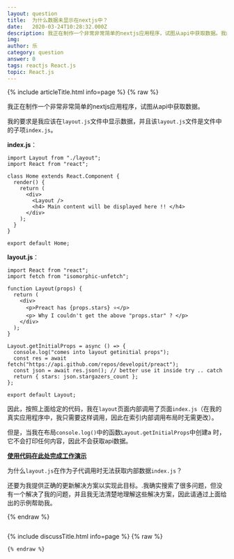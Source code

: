 ```yaml
---
layout: question
title:  为什么数据未显示在nextjs中？
date:   2020-03-24T10:28:32.000Z
description: 我正在制作一个非常非常简单的nextjs应用程序，试图从api中获取数据。我的要求是我应该在layout.js文件中显示数据，并且该layout.js...
img: 
author: 乐
category: question
answer: 0
tags: reactjs React.js
topic: React.js
---
```

<div class="article-root">
  <div class="article">
    {% include articleTitle.html info=page %}
    {% raw %}
    <div class="article-content"><p><font style="vertical-align: inherit;"><font style="vertical-align: inherit;">我正在制作一个非常非常简单的nextjs应用程序，试图从api中获取数据。</font></font></p>

<p><font style="vertical-align: inherit;"><font style="vertical-align: inherit;">我的要求是我应该在</font></font><code>layout.js</code><font style="vertical-align: inherit;"><font style="vertical-align: inherit;">文件中</font><font style="vertical-align: inherit;">显示数据，</font><font style="vertical-align: inherit;">并且该</font></font><code>layout.js</code><font style="vertical-align: inherit;"><font style="vertical-align: inherit;">文件是文件中的子项</font></font><code>index.js</code><font style="vertical-align: inherit;"><font style="vertical-align: inherit;">。</font></font></p>

<p><strong><font style="vertical-align: inherit;"><font style="vertical-align: inherit;">index.js</font></font></strong><font style="vertical-align: inherit;"><font style="vertical-align: inherit;">：</font></font></p>

<pre><code>import Layout from "./layout";<font></font>
import React from "react";<font></font>
<font></font>
class Home extends React.Component {<font></font>
  render() {<font></font>
    return (<font></font>
      &lt;div&gt;<font></font>
        &lt;Layout /&gt;<font></font>
        &lt;h4&gt; Main content will be displayed here !! &lt;/h4&gt;<font></font>
      &lt;/div&gt;<font></font>
    );<font></font>
  }<font></font>
}<font></font>
<font></font>
export default Home;<font></font>
</code></pre>

<p><strong><font style="vertical-align: inherit;"><font style="vertical-align: inherit;">layout.js</font></font></strong><font style="vertical-align: inherit;"><font style="vertical-align: inherit;">：</font></font></p>

<pre><code>import React from "react";<font></font>
import fetch from "isomorphic-unfetch";<font></font>
<font></font>
function Layout(props) {<font></font>
  return (<font></font>
    &lt;div&gt;<font></font>
      &lt;p&gt;Preact has {props.stars} ⭐&lt;/p&gt;<font></font>
      &lt;p&gt; Why I couldn't get the above "props.star" ? &lt;/p&gt;<font></font>
    &lt;/div&gt;<font></font>
  );<font></font>
}<font></font>
<font></font>
Layout.getInitialProps = async () =&gt; {<font></font>
  console.log("comes into layout getinitial props");<font></font>
  const res = await fetch("https://api.github.com/repos/developit/preact");<font></font>
  const json = await res.json(); // better use it inside try .. catch<font></font>
  return { stars: json.stargazers_count };<font></font>
};<font></font>
<font></font>
export default Layout;<font></font>
</code></pre>

<p><font style="vertical-align: inherit;"><font style="vertical-align: inherit;">因此，按照上面给定的代码，我在</font></font><code>layout</code><font style="vertical-align: inherit;"><font style="vertical-align: inherit;">页面内部</font><font style="vertical-align: inherit;">调用了</font><font style="vertical-align: inherit;">页面</font></font><code>index.js</code><font style="vertical-align: inherit;"><font style="vertical-align: inherit;">（在我的真实应用程序中，我只需要这样调用，因此在索引内部调用布局时无需更改）。</font></font></p>

<p><font style="vertical-align: inherit;"><font style="vertical-align: inherit;">但是，当我</font><font style="vertical-align: inherit;">在布局</font></font><code>console.log()</code><font style="vertical-align: inherit;"><font style="vertical-align: inherit;">中的函数</font></font><code>Layout.getInitialProps</code><font style="vertical-align: inherit;"><font style="vertical-align: inherit;">中</font><font style="vertical-align: inherit;">创建a </font><font style="vertical-align: inherit;">时</font><font style="vertical-align: inherit;">，它不会打印任何内容，因此不会获取api数据。</font></font></p>

<p><a href="https://codesandbox.io/s/nextjs-getinitialprops-4uig9" rel="nofollow noreferrer"><strong><font style="vertical-align: inherit;"><font style="vertical-align: inherit;">使用代码在此处完成工作演示</font></font></strong></a></p>

<p><font style="vertical-align: inherit;"><font style="vertical-align: inherit;">为什么</font></font><code>layout.js</code><font style="vertical-align: inherit;"><font style="vertical-align: inherit;">在作为子代调用时</font><font style="vertical-align: inherit;">无法获取内部数据</font></font><code>index.js</code><font style="vertical-align: inherit;"><font style="vertical-align: inherit;">？</font></font></p>

<p><font style="vertical-align: inherit;"><font style="vertical-align: inherit;">还要为我提供正确的更新解决方案以实现此目标。.我确实搜索了很多问题，但没有一个解决了我的问题，并且我无法清楚地理解这些解决方案，因此请通过上面给出的示例帮助我。</font></font></p></div>
    {% endraw %}
  </div>
  <p style="height: 0;width:0;overflow: hidden;"> 第3654篇《为什么数据未显示在nextjs中？》来自Winter(https://github.com/aiyld/aiyld.github.io)的站点</p>
  <div class="discuss-wrapper">
    {% include discussTitle.html info=page %}
    {% raw %}
    
    {% endraw %}
  </div>
<div>
